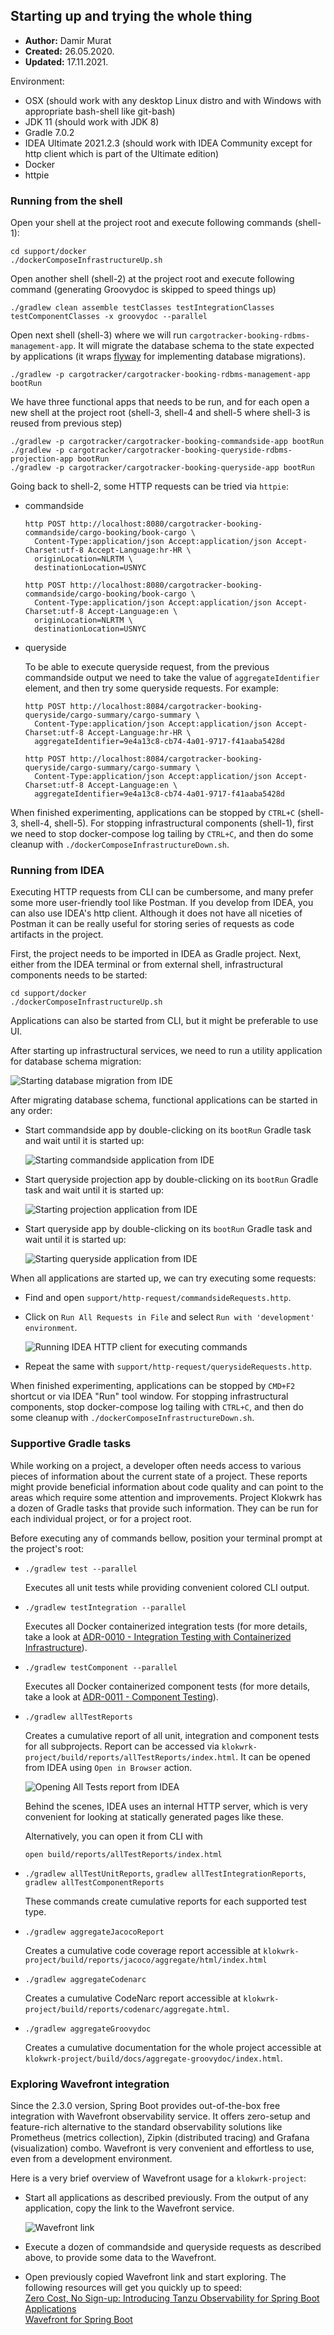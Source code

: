 ## Starting up and trying the whole thing
* **Author:** Damir Murat
* **Created:** 26.05.2020.
* **Updated:** 17.11.2021.

Environment:
- OSX (should work with any desktop Linux distro and with Windows with appropriate bash-shell like git-bash)
- JDK 11 (should work with JDK 8)
- Gradle 7.0.2
- IDEA Ultimate 2021.2.3 (should work with IDEA Community except for http client which is part of the Ultimate edition)
- Docker
- httpie

### Running from the shell
Open your shell at the project root and execute following commands (shell-1):

    cd support/docker
    ./dockerComposeInfrastructureUp.sh

Open another shell (shell-2) at the project root and execute following command (generating Groovydoc is skipped to speed things up)

    ./gradlew clean assemble testClasses testIntegrationClasses testComponentClasses -x groovydoc --parallel

Open next shell (shell-3) where we will run `cargotracker-booking-rdbms-management-app`. It will migrate the database schema to the state expected by applications (it wraps
[flyway](https://flywaydb.org/) for implementing database migrations).

    ./gradlew -p cargotracker/cargotracker-booking-rdbms-management-app bootRun

We have three functional apps that needs to be run, and for each open a new shell at the project root (shell-3, shell-4 and shell-5 where shell-3 is reused from previous step)

    ./gradlew -p cargotracker/cargotracker-booking-commandside-app bootRun
    ./gradlew -p cargotracker/cargotracker-booking-queryside-rdbms-projection-app bootRun
    ./gradlew -p cargotracker/cargotracker-booking-queryside-app bootRun

Going back to shell-2, some HTTP requests can be tried via `httpie`:
- commandside

      http POST http://localhost:8080/cargotracker-booking-commandside/cargo-booking/book-cargo \
        Content-Type:application/json Accept:application/json Accept-Charset:utf-8 Accept-Language:hr-HR \
        originLocation=NLRTM \
        destinationLocation=USNYC

      http POST http://localhost:8080/cargotracker-booking-commandside/cargo-booking/book-cargo \
        Content-Type:application/json Accept:application/json Accept-Charset:utf-8 Accept-Language:en \
        originLocation=NLRTM \
        destinationLocation=USNYC

- queryside

    To be able to execute queryside request, from the previous commandside output we need to take the value of `aggregateIdentifier` element, and then try some queryside requests. For example:

      http POST http://localhost:8084/cargotracker-booking-queryside/cargo-summary/cargo-summary \
        Content-Type:application/json Accept:application/json Accept-Charset:utf-8 Accept-Language:hr-HR \
        aggregateIdentifier=9e4a13c8-cb74-4a01-9717-f41aaba5428d

      http POST http://localhost:8084/cargotracker-booking-queryside/cargo-summary/cargo-summary \
        Content-Type:application/json Accept:application/json Accept-Charset:utf-8 Accept-Language:en \
        aggregateIdentifier=9e4a13c8-cb74-4a01-9717-f41aaba5428d

When finished experimenting, applications can be stopped by `CTRL+C` (shell-3, shell-4, shell-5). For stopping infrastructural components (shell-1), first we need to stop docker-compose log tailing
by `CTRL+C`, and then do some cleanup with `./dockerComposeInfrastructureDown.sh`.

### Running from IDEA
Executing HTTP requests from CLI can be cumbersome, and many prefer some more user-friendly tool like Postman. If you develop from IDEA, you can also use IDEA's http client. Although it does not have
all niceties of Postman it can be really useful for storing series of requests as code artifacts in the project.

First, the project needs to be imported in IDEA as Gradle project. Next, either from the IDEA terminal or from external shell, infrastructural components needs to be started:

    cd support/docker
    ./dockerComposeInfrastructureUp.sh

Applications can also be started from CLI, but it might be preferable to use UI.

After starting up infrastructural services, we need to run a utility application for database schema migration:

![Starting database migration from IDE](images/01-startup-01-database-migration-bootRun.jpg "Starting commandside application from IDE")

After migrating database schema, functional applications can be started in any order:
- Start commandside app by double-clicking on its `bootRun` Gradle task and wait until it is started up:

    ![Starting commandside application from IDE](images/01-startup-02-commandside-bootRun.jpg "Starting commandside application from IDE")

- Start queryside projection app by double-clicking on its `bootRun` Gradle task and wait until it is started up:

    ![Starting projection application from IDE](images/01-startup-03-queryside-projection-bootRun.jpg "Starting projection application from IDE")

- Start queryside app by double-clicking on its `bootRun` Gradle task and wait until it is started up:

    ![Starting queryside application from IDE](images/01-startup-04-queryside-bootRun.jpg "Starting queryside application from IDE")

When all applications are started up, we can try executing some requests:
- Find and open `support/http-request/commandsideRequests.http`.
- Click on `Run All Requests in File` and select `Run with 'development' environment`.

    ![Running IDEA HTTP client for executing commands](images/01-startup-05-commandside-httpClient.jpg "Running IDEA HTTP client for executing commands")

- Repeat the same with `support/http-request/querysideRequests.http`.

When finished experimenting, applications can be stopped by `CMD+F2` shortcut or via IDEA "Run" tool window. For stopping infrastructural components, stop docker-compose log tailing with `CTRL+C`,
and then do some cleanup with `./dockerComposeInfrastructureDown.sh`.

### Supportive Gradle tasks
While working on a project, a developer often needs access to various pieces of information about the current state of a project. These reports might provide beneficial information about code quality
and can point to the areas which require some attention and improvements. Project Klokwrk has a dozen of Gradle tasks that provide such information. They can be run for each individual project, or
for a project root.

Before executing any of commands bellow, position your terminal prompt at the project's root:

- `./gradlew test --parallel`

  Executes all unit tests while providing convenient colored CLI output.

- `./gradlew testIntegration --parallel`

  Executes all Docker containerized integration tests (for more details, take a look at [ADR-0010 - Integration Testing with Containerized Infrastructure](../../adr/content/0010-integration-testing-with-containerized-infrastructure.md)).

- `./gradlew testComponent --parallel`

  Executes all Docker containerized component tests (for more details, take a look at [ADR-0011 - Component Testing](../../adr/content/0011-component-testing.md)).

- `./gradlew allTestReports`

  Creates a cumulative report of all unit, integration and component tests for all subprojects. Report can be accessed via `klokwrk-project/build/reports/allTestReports/index.html`. It can be opened
  from IDEA using `Open in Browser` action.

  ![Opening All Tests report from IDEA](images/01-startup-06-open-allTests-report.jpg "Opening All Tests report from IDEA")

  Behind the scenes, IDEA uses an internal HTTP server, which is very convenient for looking at statically generated pages like these.

  Alternatively, you can open it from CLI with

      open build/reports/allTestReports/index.html

- `./gradlew allTestUnitReports`, `gradlew allTestIntegrationReports`, `gradlew allTestComponentReports`

  These commands create cumulative reports for each supported test type.

- `./gradlew aggregateJacocoReport`

  Creates a cumulative code coverage report accessible at `klokwrk-project/build/reports/jacoco/aggregate/html/index.html`

- `./gradlew aggregateCodenarc`

  Creates a cumulative CodeNarc report accessible at `klokwrk-project/build/reports/codenarc/aggregate.html`.

- `./gradlew aggregateGroovydoc`

  Creates a cumulative documentation for the whole project accessible at `klokwrk-project/build/docs/aggregate-groovydoc/index.html`.

### Exploring Wavefront integration
Since the 2.3.0 version, Spring Boot provides out-of-the-box free integration with Wavefront observability service. It offers zero-setup and feature-rich alternative to the standard observability
solutions like Prometheus (metrics collection), Zipkin (distributed tracing) and Grafana (visualization) combo. Wavefront is very convenient and effortless to use, even from a development environment.

Here is a very brief overview of Wavefront usage for a `klokwrk-project`:
- Start all applications as described previously. From the output of any application, copy the link to the Wavefront service.

  ![Wavefront link](images/01-startup-07-wavefront-link.jpg "Wavefront link")

- Execute a dozen of commandside and queryside requests as described above, to provide some data to the Wavefront.
- Open previously copied Wavefront link and start exploring. The following resources will get you quickly up to speed: <br/>
  [Zero Cost, No Sign-up: Introducing Tanzu Observability for Spring Boot Applications](https://tanzu.vmware.com/content/practitioners-blog/zero-cost-no-sign-up-introducing-tanzu-observability-for-spring-boot-applications) <br/>
  [Wavefront for Spring Boot](https://docs.wavefront.com/wavefront_springboot.html)
